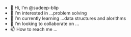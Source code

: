 - 👋 Hi, I’m @sudeep-blip
- 👀 I’m interested in ...problem solving 
- 🌱 I’m currently learning ...data structures and alorithms
- 💞️ I’m looking to collaborate on ...
- 📫 How to reach me ...

<!---
sudeep-blip/sudeep-blip is a ✨ special ✨ repository because its `README.md` (this file) appears on your GitHub profile.
You can click the Preview link to take a look at your changes.
--->
